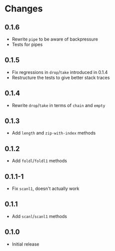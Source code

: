 Changes
=======

0.1.6
-----
  * Rewrite ```pipe``` to be aware of backpressure
  * Tests for pipes

0.1.5
-----
  * Fix regressions in ```drop```/```take``` introduced in 0.1.4
  * Restructure the tests to give better stack traces

0.1.4
-----
  * Rewrite ```drop```/```take``` in terms of ```chain``` and ```empty```

0.1.3
-----
  * Add ```length``` and ```zip-with-index``` methods

0.1.2
-----
  * Add ```foldl```/```foldl1``` methods

0.1.1-1
-------
  * Fix ```scanl1```, doesn't actually work

0.1.1
-----
  * Add ```scanl```/```scanl1``` methods

0.1.0
-----
  * Initial release